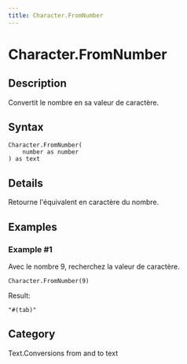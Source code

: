 ```yaml
---
title: Character.FromNumber
---
```


# Character.FromNumber


## Description

Convertit le nombre en sa valeur de caractère.


## Syntax

```powerquery
Character.FromNumber(
    number as number
) as text
```


## Details

Retourne l'équivalent en caractère du nombre.


## Examples

### Example #1 
Avec le nombre 9, recherchez la valeur de caractère.
```powerquery
Character.FromNumber(9)
```

Result: 
```powerquery
"#(tab)"
```




## Category
Text.Conversions from and to text

